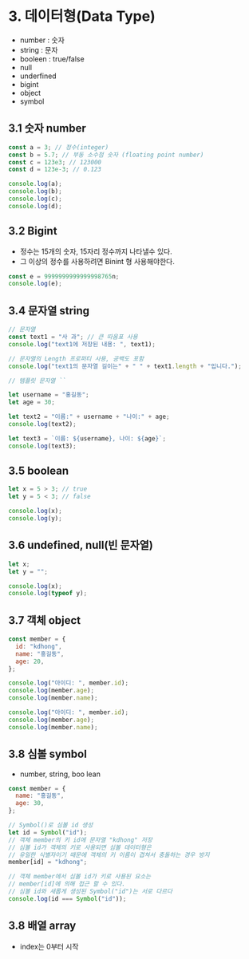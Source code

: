# 3. 데이터형(Data Type)

- number : 숫자
- string : 문자
- booleen : true/false
- null
- underfined
- bigint
- object
- symbol

## 3.1 숫자 number

```js
const a = 3; // 정수(integer)
const b = 5.7; // 부동 소수점 숫자 (floating point number)
const c = 123e3; // 123000
const d = 123e-3; // 0.123

console.log(a);
console.log(b);
console.log(c);
console.log(d);
```

## 3.2 Bigint

- 정수는 15개의 숫자, 15자리 정수까지 나타낼수 있다.
- 그 이상의 정수를 사용하려면 Binint 형 사용해야한다.

```js
const e = 9999999999999998765n;
console.log(e);
```

## 3.4 문자열 string

```js
// 문자열
const text1 = "사 과"; // 큰 따옴표 사용
console.log("text1에 저장된 내용: ", text1);

// 문자열의 Length 프로퍼티 사용, 공백도 포함
console.log("text1의 문자열 길이는" + " " + text1.length + "입니다.");

// 템플릿 문자열 ``

let username = "홍길동";
let age = 30;

let text2 = "이름:" + username + "나이:" + age;
console.log(text2);

let text3 = `이름: ${username}, 나이: ${age}`;
console.log(text3);
```

## 3.5 boolean

```js
let x = 5 > 3; // true
let y = 5 < 3; // false

console.log(x);
console.log(y);
```

## 3.6 undefined, null(빈 문자열)

```js
let x;
let y = "";

console.log(x);
console.log(typeof y);
```

## 3.7 객체 object

```js
const member = {
  id: "kdhong",
  name: "홍길동",
  age: 20,
};

console.log("아이디: ", member.id);
console.log(member.age);
console.log(member.name);

console.log("아이디: ", member.id);
console.log(member.age);
console.log(member.name);
```

## 3.8 심볼 symbol

- number, string, boo lean

```js
const member = {
  name: "홍길동",
  age: 30,
};

// Symbol()로 심볼 id 생성
let id = Symbol("id");
// 객체 member의 키 id에 문자열 "kdhong" 저장
// 심볼 id가 객체의 키로 사용되면 심볼 데이터형은
// 유일한 식별자이기 때문에 객체의 키 이름이 겹쳐서 충돌하는 경우 방지
member[id] = "kdhong";

// 객체 member에서 심볼 id가 키로 사용된 요소는
// member[id]에 의해 접근 할 수 있다.
// 심볼 id와 새롭게 생성된 Symbol("id")는 서로 다르다
console.log(id === Symbol("id"));
```

## 3.8 배열 array

- index는 0부터 시작
